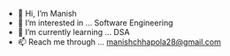 - 👋 Hi, I’m Manish
- 👀 I’m interested in ... Software Engineering
- 🌱 I’m currently learning ... DSA
- 📫 Reach me through ... manishchhapola28@gmail.com

<!---
Maniish2883/Maniish2883 is a ✨ special ✨ repository because its `README.md` (this file) appears on your GitHub profile.
You can click the Preview link to take a look at your changes.
--->
